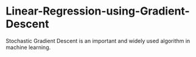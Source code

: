 # Linear-Regression-using-Gradient-Descent

Stochastic Gradient Descent is an important and widely used algorithm in machine learning.
